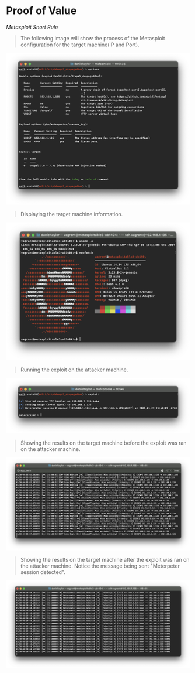 # Proof of Value
*Metasploit Snort Rule*

>The following image will show the process of the Metasploit configuration for the target machine(IP and Port).

![metasploit-config](images/Metasploit-config.png)

>Displaying the target machine information.

![metasploit-config](images/target-machine-info.png)

>Running the exploit on the attacker machine.

![metasploit-config](images/running-exploit.png)

>Showing the results on the target machine before the exploit was ran on the attacker machine.

![metasploit-config](images/pre-metasploit-rule.png)

>Showing the results on the target machine after the exploit was ran on the attacker machine. Notice the message being sent "Meterpeter session detected".

![metasploit-config](images/post-metasploit-rule.png)

